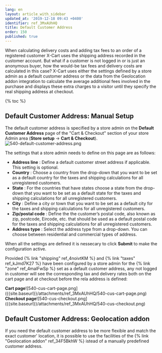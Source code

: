 ```yaml
---
lang: en
layout: article_with_sidebar
updated_at: '2019-12-18 09:43 +0400'
identifier: ref_3MxAUhHQ
title: Default Customer Address
order: 150
published: true
---
```

When calculating delivery costs and adding tax fees to an order of a registered customer X-Cart uses the shipping address recorded in the customer account. But what if a customer is not logged in or is just an anonymous buyer, how the would-be tax fees and delivery costs are calculated in this case? X-Cart uses either the settings defined by a store admin as a default customer address or the data from the Geolocation addon integration to calculate the average additional fees involved in the purchase and displays these extra charges to a visitor until they specify the real shipping address at checkout. 

{% toc %}

## Default Customer Address: Manual Setup

The default customer address is specified by a store admin on the **Default Customer Address** page of the "Cart & Checkout" section of your store Admin area (**Store setup** -> **Cart & Checkout**).
![540-default-customer-address.png]({{site.baseurl}}/attachments/ref_3MxAUhHQ/540-default-customer-address.png)

The settings that a store admin needs to define on this page are as follows:
* **Address line** : Define a default customer street address if applicable. This setting is optional. 
* **Country** : Choose a country from the drop-down that you want to be set as a default country for the taxes and shipping calculations for all unregistered customers.
* **State** : For the countries that have states choose a state from the drop-down that you want to be set as a default state for the taxes and shipping calculations for all unregistered customers.
* **City** : Define a city or town that you want to be set as a default city for the taxes and shipping calculations for all unregistered customers.
* **Zip/postal code** : Define the the customer’s postal code, also known as zip, postcode, Eircode, etc. that should be used as a default postal code for the taxes and shipping calculations for all unregistered customers.
* **Address type** : Select the address type from a drop-down. You can choose between residential and commercial types of address. 

When all the settings are defined it is nessecary to click **Submit** to make the configuration active.

Provided {% link "shipping" ref_4noivtKM %} and {% link "taxes" ref_kJmd7K27 %} have been configured by a store admin for the {% link "zone" ref_4malFwSp %} set as a default customer address, any not logged in customer will see the corresponding tax and delivery rates both on the cart page and at checkout before the rela address is defined:

<div class="ui stackable two column grid">
  <div class="column" markdown="span"><b>Cart page</b>![540-cus-cart-page.png]({{site.baseurl}}/attachments/ref_3MxAUhHQ/540-cus-cart-page.png)</div>
  <div class="column" markdown="span"><b>Checkout page</b>![540-cus-checkout.png]({{site.baseurl}}/attachments/ref_3MxAUhHQ/540-cus-checkout.png)</div>
</div>

## Default Customer Address: Geolocation addon

If you need the default customer address to be more flexible and match the exact customer' location, it is possible to use the facilities of the {% link "Geolocation addon" ref_34F5BkhW %} istead of a manually predefined customer address.

